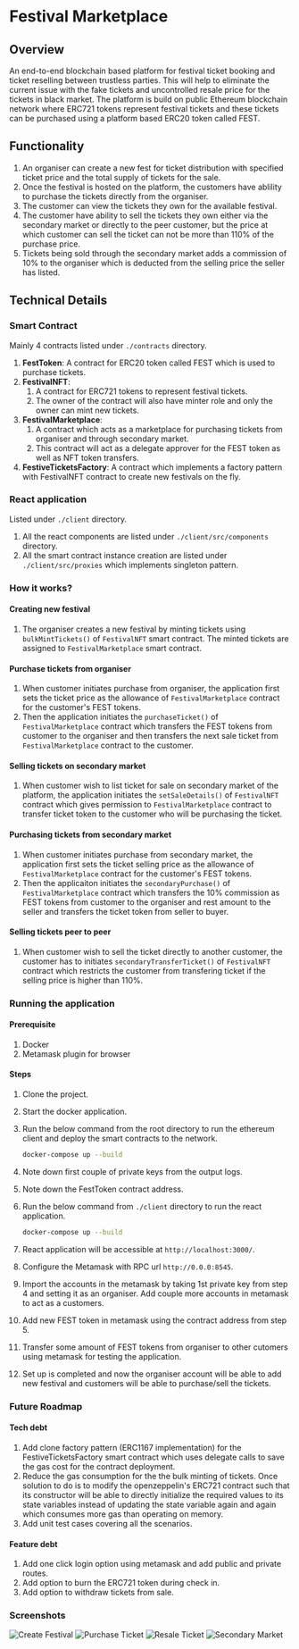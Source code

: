 # Festival Marketplace

## Overview

An end-to-end blockchain based platform for festival ticket booking and ticket reselling between trustless parties. This will help to eliminate the current issue with the fake tickets and uncontrolled resale price for the tickets in black market. The platform is build on public Ethereum blockchain network where ERC721 tokens represent festival tickets and these tickets can be purchased using a platform based ERC20 token called FEST.

## Functionality

1. An organiser can create a new fest for ticket distribution with specified ticket price and the total supply of tickets for the sale.
2. Once the festival is hosted on the platform, the customers have ablility to purchase the tickets directly from the organiser.
3. The customer can view the tickets they own for the available festival.
4. The customer have ability to sell the tickets they own either via the secondary market or directly to the peer customer, but the price at which customer can sell the ticket can not be more than 110% of the purchase price.
5. Tickets being sold through the secondary market adds a commission of 10% to the organiser which is deducted from the selling price the seller has listed.

## Technical Details

### Smart Contract

Mainly 4 contracts listed under `./contracts` directory.

1. **FestToken**: A contract for ERC20 token called FEST which is used to purchase tickets.
2. **FestivalNFT**:
    1. A contract for ERC721 tokens to represent festival tickets.
    2. The owner of the contract will also have minter role and only the owner can mint new tickets.
3. **FestivalMarketplace**:
    1. A contract which acts as a marketplace for purchasing tickets from organiser and through secondary market.
    2. This contract will act as a delegate approver for the FEST token as well as NFT token transfers.
4. **FestiveTicketsFactory**: A contract which implements a factory pattern with FestivalNFT contract to create new festivals on the fly.

### React application

Listed under `./client` directory.

1. All the react components are listed under `./client/src/components` directory.
2. All the smart contract instance creation are listed under `./client/src/proxies` which implements singleton pattern.

### How it works?

#### Creating new festival

1. The organiser creates a new festival by minting tickets using `bulkMintTickets()` of `FestivalNFT` smart contract. The minted tickets are assigned to `FestivalMarketplace` smart contract.

#### Purchase tickets from organiser

1. When customer initiates purchase from organiser, the application first sets the ticket price as the allowance of `FestivalMarketplace` contract for the customer's FEST tokens. 
2. Then the application initiates the `purchaseTicket()` of `FestivalMarketplace` contract which transfers the FEST tokens from customer to the organiser and then transfers the next sale ticket from `FestivalMarketplace` contract to the customer.

#### Selling tickets on secondary market

1. When customer wish to list ticket for sale on secondary market of the platform, the application initiates the `setSaleDetails()` of `FestivalNFT` contract which gives permission to `FestivalMarketplace` contract to transfer ticket token to the customer who will be purchasing the ticket.

#### Purchasing tickets from secondary market

1. When customer initiates purchase from secondary market, the application first sets the ticket selling price as the allowance of `FestivalMarketplace` contract for the customer's FEST tokens. 
2. Then the applicaiton initiates the `secondaryPurchase()` of `FestivalMarketplace` contract which transfers the 10% commission as FEST tokens from customer to the organiser and rest amount to the seller and transfers the ticket token from seller to buyer.

#### Selling tickets peer to peer

1. When customer wish to sell the ticket directly to another customer, the customer has to initiates `secondaryTransferTicket()` of `FestivalNFT` contract which restricts the customer from transfering ticket if the selling price is higher than 110%.

### Running the application

#### Prerequisite

1. Docker
2. Metamask plugin for browser

#### Steps

1. Clone the project.
2. Start the docker application.
3. Run the below command from the root directory to run the ethereum client and deploy the smart contracts to the network.

    ```sh
    docker-compose up --build
    ```

4. Note down first couple of private keys from the output logs.
5. Note down the FestToken contract address.
6. Run the below command from `./client` directory to run the react application.

    ```sh
    docker-compose up --build
    ```

7. React application will be accessible at `http://localhost:3000/`.
8. Configure the Metamask with RPC url `http://0.0.0:8545`.
9. Import the accounts in the metamask by taking 1st private key from step 4 and setting it as an organiser. Add couple more accounts in metamask to act as a customers.
10. Add new FEST token in metamask using the contract address from step 5.
11. Transfer some amount of FEST tokens from organiser to other cutomers using metamask for testing the application.
12. Set up is completed and now the organiser account will be able to add new festival and customers will be able to purchase/sell the tickets.

### Future Roadmap

#### Tech debt

1. Add clone factory pattern (ERC1167 implementation) for the FestiveTicketsFactory smart contract which uses delegate calls to save the gas cost for the contract deployment.
2. Reduce the gas consumption for the the bulk minting of tickets. Once solution to do is to modify the openzeppelin's ERC721 contract such that its constructor will be able to directly initialize the required values to its state variables instead of updating the state variable again and again which consumes more gas than operating on memory.
3. Add unit test cases covering all the scenarios.

#### Feature debt

1. Add one click login option using metamask and add public and private routes.
2. Add option to burn the ERC721 token during check in.
3. Add option to withdraw tickets from sale.

### Screenshots

![Create Festival](./screenshots/create-festival.png)
![Purchase Ticket](./screenshots/purchase-ticket.png)
![Resale Ticket](./screenshots/resale-error.png)
![Secondary Market](./screenshots/secondary-market.png)
